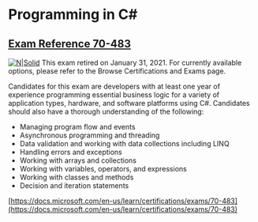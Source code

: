 # Programming in C#
## [Exam Reference 70-483](https://docs.microsoft.com/en-us/learn/certifications/exams/70-483)

[![N|Solid](https://th.bing.com/th/id/OIP.yQs9SRGE1VJ8qPhyJRhO4gAAAA?w=320&h=68&c=7&r=0&o=5&dpr=2&pid=1.7)](https://nodesource.com/products/nsolid)
This exam retired on January 31, 2021. For currently available options, please refer to the Browse Certifications and Exams page.

Candidates for this exam are developers with at least one year of experience programming essential business logic for a variety of application types, hardware, and software platforms using C#.
Candidates should also have a thorough understanding of the following:
* Managing program flow and events
* Asynchronous programming and threading
* Data validation and working with data collections including LINQ
* Handling errors and exceptions
* Working with arrays and collections
* Working with variables, operators, and expressions
* Working with classes and methods
* Decision and iteration statements

[https://docs.microsoft.com/en-us/learn/certifications/exams/70-483](https://docs.microsoft.com/en-us/learn/certifications/exams/70-483)
